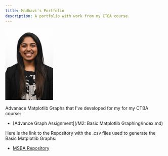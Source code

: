 ```yaml
---
title: Madhavi's Portfolio
description: A portfolio with work from my CTBA course. 
---
```


<img src="/pics/IMG_1983.JPG" width="30%" height="30%">

Advanace Matplotlib Graphs that I've developed for my for my CTBA course:

- [Advance Graph Assignment](/M2: Basic Matplotlib Graphing/index.md)

Here is the link to the Repository with the .csv files used to generate the Basic Matplotlib Graphs: 
- [MSBA Repository](https://github.com/mvkapadia/MSBA)
